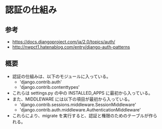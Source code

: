 # 認証の仕組み
## 参考
- https://docs.djangoproject.com/ja/2.0/topics/auth/
- http://nwpct1.hatenablog.com/entry/django-auth-patterns

## 概要
- 認証の仕組みは、以下のモジュールに入っている。
    - 'django.contrib.auth'
    - 'django.contrib.contenttypes'
- これらは settings.py の中の INSTALLED_APPS に最初から入っている。
- また、MIDDLEWARE には以下の項目が最初から入っている。
    - 'django.contrib.sessions.middleware.SessionMiddleware'
    - 'django.contrib.auth.middleware.AuthenticationMiddleware'
- これらにより、migrate を実行すると、認証と権限のためのテーブルが作られる。

